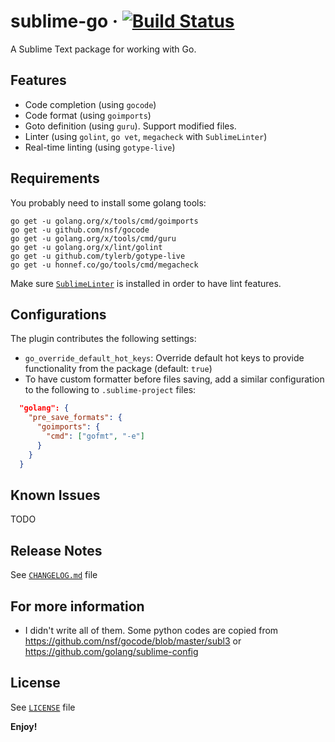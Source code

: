 # sublime-go &middot; [![Build Status](https://travis-ci.org/bongnv/sublime-go.svg?branch=master)](https://travis-ci.org/bongnv/sublime-go)
A Sublime Text package for working with Go.

## Features
- Code completion (using `gocode`)
- Code format (using `goimports`)
- Goto definition (using `guru`). Support modified files.
- Linter (using `golint`, `go vet`, `megacheck` with `SublimeLinter`)
- Real-time linting (using `gotype-live`)

## Requirements

You probably need to install some golang tools:
```shell
go get -u golang.org/x/tools/cmd/goimports
go get -u github.com/nsf/gocode
go get -u golang.org/x/tools/cmd/guru
go get -u golang.org/x/lint/golint
go get -u github.com/tylerb/gotype-live
go get -u honnef.co/go/tools/cmd/megacheck
```

Make sure [`SublimeLinter`](http://www.sublimelinter.com/en/stable/) is installed in order to have lint features.

## Configurations

The plugin contributes the following settings:

* `go_override_default_hot_keys`: Override default hot keys to provide functionality from the package (default: `true`)
* To have custom formatter before files saving, add a similar configuration to the following to `.sublime-project` files:
```json
  "golang": {
    "pre_save_formats": {
      "goimports": {
        "cmd": ["gofmt", "-e"]
      }
    }
  }
```

## Known Issues

TODO

## Release Notes

See [`CHANGELOG.md`](CHANGELOG.md) file

## For more information

* I didn't write all of them. Some python codes are copied from https://github.com/nsf/gocode/blob/master/subl3 or https://github.com/golang/sublime-config

## License
See [`LICENSE`](LICENSE) file

**Enjoy!**
